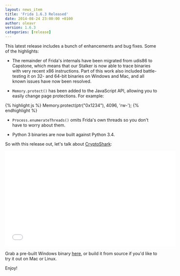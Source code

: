 ```yaml
---
layout: news_item
title: 'Frida 1.6.3 Released'
date: 2014-08-24 23:00:00 +0100
author: oleavr
version: 1.6.3
categories: [release]
---
```


This latest release includes a bunch of enhancements and bug fixes.
Some of the highlights:

- The remainder of Frida's internals have been migrated from udis86 to
  Capstone, which means that our Stalker is now able to trace binaries with
  very recent x86 instructions. Part of this work also included battle-testing
  it on 32- and 64-bit binaries on Windows and Mac, and all known issues have
  now been resolved.

- `Memory.protect()` has been added to the JavaScript API, allowing you to
  easily change page protections. For example:

{% highlight js %}
Memory.protect(ptr("0x1234"), 4096, 'rw-');
{% endhighlight %}

- `Process.enumerateThreads()` omits Frida's own threads so you don't have to
  worry about them.

- Python 3 binaries are now built against Python 3.4.

So with this release out, let's talk about [CryptoShark](https://github.com/frida/cryptoshark):

<iframe width="560" height="315" src="//www.youtube.com/embed/hzDsxtcRavY?rel=0" frameborder="0" allowfullscreen></iframe>

Grab a pre-built Windows binary [here](http://build.frida.re/frida/windows/Win32-Release/bin/cryptoshark-0.1.1.exe),
or build it from source if you'd like to try it out on Mac or Linux.

Enjoy!
